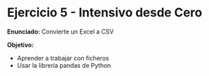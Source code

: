 # Ejercicio 5 - Intensivo desde Cero

__Enunciado:__ Convierte un Excel a CSV

__Objetivo:__

- Aprender a trabajar con ficheros
- Usar la librería pandas de Python
